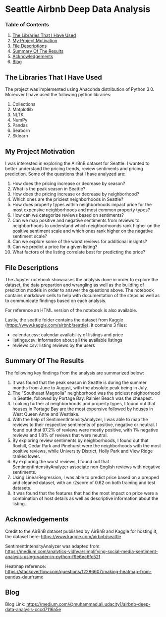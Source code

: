 # Seattle Airbnb Deep Data Analysis


### Table of Contents

1. [The Libraries That I Have Used](#libraries)
2. [My Project Motivation](#motivation)
3. [File Descriptions](#files)
4. [Summary Of The Results](#results)
5. [Acknowledgements](#acknowledgements)
6. [Blog](#blog)

## The Libraries That I Have Used <a name="libraries"></a>

The project was implemented using Anaconda distribution of Python 3.0. Moreover I have used the following python libraries:

1. Collections
2. Matplotlib 
3. NLTK
4. NumPy
5. Pandas
6. Seaborn
7. Sklearn

## My Project Motivation<a name="motivation"></a>

I was interested in exploring the AirBnB dataset for Seattle. I wanted to better understand the pricing trends, review sentiments and pricing prediction. Some of the questions that I have analyzed are:

1. How does the pricing increase or decrease by season?
2. What is the peak season in Seattle?
3. How does the pricing increase or decrease by neighborhood?
4. Which ones are the priciest neighborhoods in Seattle?
5. How does property types within neighborhoods impact price for the most expensive neighborhoods and most common property types?
6. How can we categorize reviews based on sentiments?
7. Can we map positive and negative sentiments from reviews to neighborhoods to understand which neighborhoonds rank higher on the positive sentiment scale and which ones rank higher on the negative sentiment scale?
8. Can we explore some of the worst reviews for additional insights?
9. Can we predict a price for a given listing?
10. What factors of the listing correlate best for predicting the price?


## File Descriptions <a name="files"></a>

The Jupyter notebook showcases the analysis done in order to explore the dataset, the data prepartion and wrangling as well as the building of prediction models in order to answer the questions above. The notebook contains markdown cells to help with documentation of the steps as well as to communicate findings based on each analysis.

For reference an HTML version of the notebook is also available.

Lastly, the seattle folder contains the dataset from Kaggle (https://www.kaggle.com/airbnb/seattle). 
It contains 3 files:
- calendar.csv: calendar availability of listings and price
- listings.csv: information about all the available listings
- reviews.csv: listing reviews by the users

## Summary Of The Results<a name="results"></a>

The following key findings from the analysis are summarized below:

1. It was found that the peak season in Seattle is during the summer months from June to August, with the absolute peak being in July. 
2. The "Southeast Magnolia" neighborhood was the priciest neighborhood in Seattle, followed by Portage Bay. Rainier Beach was the cheapest.
3. Looking further at neighborhoods and property types, I found out that houses in Portage Bay are the most expensive followed by houses in West Queen Anne and Westlake. 
4. With the help of SentimentIntensityAnalyzer, I was able to map the reviews to their respective sentiments of positive, negative or neutral. I found out that 97.2% of reviews were mostly positive, with 1% negative reviews and 1.8% of reviews that were neutral.
5. By exploring review sentiments by neighborhoods, I found out that Roxhill, Cedar Park and Pinehurst were the neighborhoods with the most positive reviews, while University District, Holly Park and View Ridge ranked lower.
6. By exploring the worst reviews, I found out that SentimentIntensityAnalyzer associate non-English reviews with negative sentiments. 
7. Using LinearRegression, I was able to predict price based on a prepped and cleaned dataset, with an r2score of 0.62 on both training and test datasets.
8. It was found that the features that had the most impact on price were a combination of host details as well as descriptive information about the listing.

## Acknowledgements<a name="acknowledgements"></a>

Credit to the AirBnB dataset published by AirBnB and Kaggle for hosting it, the dataset here: https://www.kaggle.com/airbnb/seattle

SentimentIntensityAnalyzer was adapted from: https://medium.com/analytics-vidhya/simplifying-social-media-sentiment-analysis-using-vader-in-python-f9e6ec6fc52f

Heatmap reference: https://stackoverflow.com/questions/12286607/making-heatmap-from-pandas-dataframe

## Blog

Blog Link: https://medium.com/@muhammad.ali.udacity1/airbnb-deep-data-analysis-cccd7116a5e